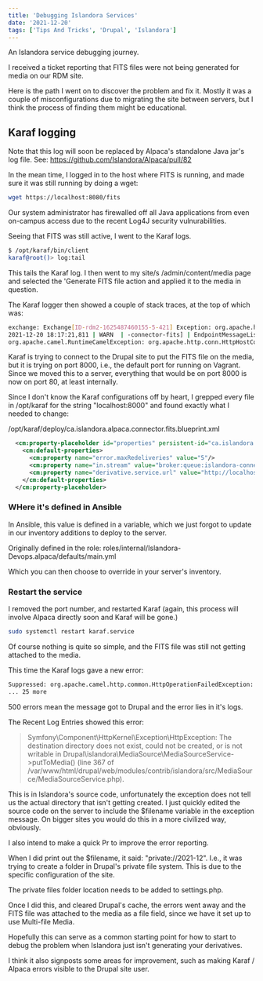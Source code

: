 ```yaml
---
title: 'Debugging Islandora Services'
date: '2021-12-20'
tags: ['Tips And Tricks', 'Drupal', 'Islandora']
---
```


An Islandora service debugging journey.

I received a ticket reporting that FITS files were not being generated for media on our RDM site.

Here is the path I went on to discover the problem and fix it. Mostly it was a couple of misconfigurations due to migrating the site between servers, but I think the process of finding them might be educational.

## Karaf logging

Note that this log will soon be replaced by Alpaca's standalone Java jar's log file. See: https://github.com/Islandora/Alpaca/pull/82

In the mean time, I logged in to the host where FITS is running, and made sure it was still running by doing a wget:

```bash
wget https://localhost:8080/fits
```

Our system administrator has firewalled off all Java applications from even on-campus access due to the recent Log4J security vulnurabilities.

Seeing that FITS was still active, I went to the Karaf logs.

```bash
$ /opt/karaf/bin/client
karaf@root()> log:tail
```

This tails the Karaf log. I then went to my site/s /admin/content/media page and selected the 'Generate FITS file action and applied it to the media in question.

The Karaf logger then showed a couple of stack traces, at the top of which was:

```bash
exchange: Exchange[ID-rdm2-1625487460155-5-421] Exception: org.apache.http.conn.HttpHostConnectException: Connect to localhost:8000 [localhost/127.0.0.1] failed: Connection refused (Connection refused)
2021-12-20 18:17:21,811 | WARN  | -connector-fits] | EndpointMessageListener          | 57 - org.apache.camel.camel-core - 2.20.4 | Execution of JMS message listener failed. Caused by: [org.apache.camel.RuntimeCamelException - org.apache.http.conn.HttpHostConnectException: Connect to localhost:8000 [localhost/127.0.0.1] failed: Connection refused (Connection refused)]
org.apache.camel.RuntimeCamelException: org.apache.http.conn.HttpHostConnectException: Connect to localhost:8000 [localhost/127.0.0.1] failed: Connection refused (Connection refused)
```

Karaf is trying to connect to the Drupal site to put the FITS file on the media, but it is trying on port 8000, i.e., the default port for running on Vagrant. Since we moved this to a server, everything that would be on port 8000 is now on port 80, at least internally.

Since I don't know the Karaf configurations off by heart, I grepped every file in /opt/karaf for the string "localhost:8000" and found exactly what I needed to change:

/opt/karaf/deploy/ca.islandora.alpaca.connector.fits.blueprint.xml
```xml
  <cm:property-placeholder id="properties" persistent-id="ca.islandora.alpaca.connector.fits" update-strategy="reload" >
    <cm:default-properties>
      <cm:property name="error.maxRedeliveries" value="5"/>
      <cm:property name="in.stream" value="broker:queue:islandora-connector-fits"/>
      <cm:property name="derivative.service.url" value="http://localhost:8000/crayfits"/>
    </cm:default-properties>
  </cm:property-placeholder>
```
### WHere it's defined in Ansible 

In Ansible, this value is defined in a variable, which we just forgot to update in our inventory additions to deploy to the server.



Originally defined in the role: roles/internal/Islandora-Devops.alpaca/defaults/main.yml

Which you can then choose to override in your server's inventory.

### Restart the service

I removed the port number, and restarted Karaf (again, this process will involve Alpaca directly soon and Karaf will be gone.)

```bash
sudo systemctl restart karaf.service
```

Of course nothing is quite so simple, and the FITS file was still not getting attached to the media.

This time the Karaf logs gave a new error:

```bash
Suppressed: org.apache.camel.http.common.HttpOperationFailedException: HTTP operation failed invoking https://[server]/media/add_derivative/482/field_fits_file with statusCode: 500
... 25 more
```

500 errors mean the message got to Drupal and the error lies in it's logs.

The Recent Log Entries showed this error:

> Symfony\Component\HttpKernel\Exception\HttpException: The destination directory does not exist, could not be created, or is not writable in Drupal\islandora\MediaSource\MediaSourceService->putToMedia() (line 367 of /var/www/html/drupal/web/modules/contrib/islandora/src/MediaSource/MediaSourceService.php).

This is in Islandora's source code, unfortunately the exception does not tell us the actual directory that isn't getting created. I just quickly edited the source code on the server to include the $filename variable in the exception message. On bigger sites you would do this in a more civilized way, obviously.

I also intend to make a quick Pr to improve the error reporting. 

When I did print out the $filename, it said: "private://2021-12". I.e., it was trying to create a folder in Drupal's private file system. This is due to the specific configuration of the site. 

The private files folder location needs to be added to settings.php.

Once I did this, and cleared Drupal's cache, the errors went away and the FITS file was attached to the media as a file field, since we have it set up to use Multi-file Media.

Hopefully this can serve as a common starting point for how to start to debug the problem when Islandora just isn't generating your derivatives.

I think it also signposts some areas for improvement, such as making Karaf / Alpaca errors visible to the Drupal site user.